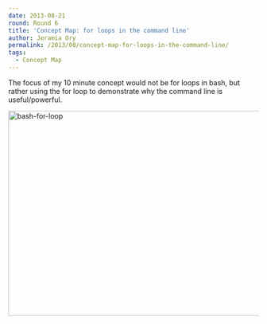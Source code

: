 ```yaml
---
date: 2013-08-21
round: Round 6
title: 'Concept Map: for loops in the command line'
author: Jeramia Ory
permalink: /2013/08/concept-map-for-loops-in-the-command-line/
tags:
  - Concept Map
---
```

The focus of my 10 minute concept would not be for loops in bash, but rather using the for loop to demonstrate why the command line is useful/powerful.

[<img class="aligncenter size-large wp-image-4000" alt="bash-for-loop" src="/training-course/uploads/2013/08/bash-for-loop-1024x598.jpeg" width="707" height="412" />][1]

 [1]: /training-course/uploads/2013/08/bash-for-loop.jpeg
